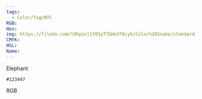 ```yaml
---
tags:
  - Color/Tag/NTC
RGB:
Hex:
img: https://filedn.com/l0hpzxl1f01yT7GHxtF8cyk/Color%20Snake/standard_csv_to_svg//123447.svg
CMYK:
HSL:
Name:
---
```

Elephant
```palette
#123447
```
RGB

